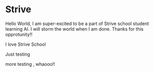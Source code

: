 # Strive

Hello World,
I am super-excited to be a part of Strive school student learning AI. I will storm the world when I am done.
Thanks for this opprotunity!!

I love Strive School

Just testing

more testing , whaooo!!
